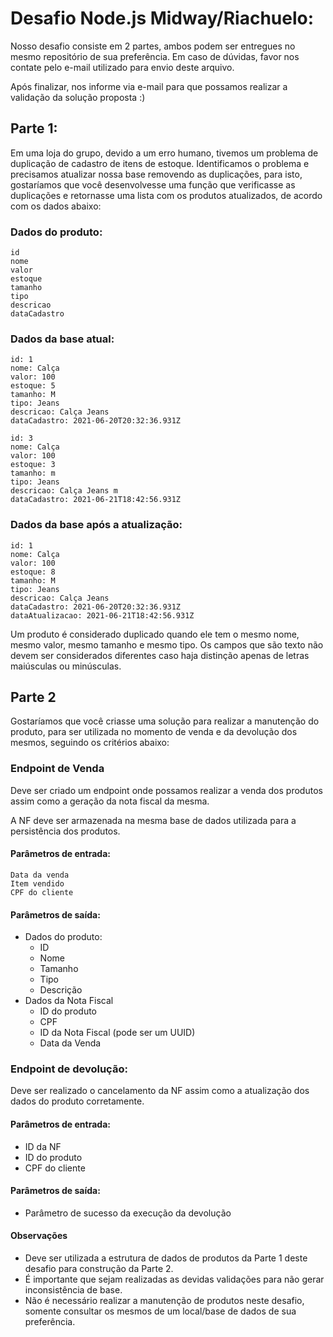# Desafio Node.js Midway/Riachuelo:

Nosso desafio consiste em 2 partes, ambos podem ser entregues no mesmo repositório de sua preferência. Em caso de dúvidas, favor nos contate pelo e-mail utilizado para envio deste arquivo.

Após finalizar, nos informe via e-mail para que possamos realizar a validação da solução proposta :)

## Parte 1:

Em uma loja do grupo, devido a um erro humano, tivemos um problema de duplicação de cadastro de itens de estoque. Identificamos o problema e precisamos atualizar nossa base removendo as duplicações, para isto, gostaríamos que você desenvolvesse uma função que verificasse as duplicações e retornasse uma lista com os produtos atualizados, de acordo com os dados abaixo:

### Dados do produto:

    id
    nome
    valor
    estoque
    tamanho
    tipo
    descricao
    dataCadastro

### Dados da base atual:

    id: 1
    nome: Calça
    valor: 100
    estoque: 5
    tamanho: M
    tipo: Jeans
    descricao: Calça Jeans
    dataCadastro: 2021-06-20T20:32:36.931Z

    id: 3
    nome: Calça
    valor: 100
    estoque: 3
    tamanho: m
    tipo: Jeans
    descricao: Calça Jeans m
    dataCadastro: 2021-06-21T18:42:56.931Z

### Dados da base após a atualização:

    id: 1
    nome: Calça
    valor: 100
    estoque: 8
    tamanho: M
    tipo: Jeans
    descricao: Calça Jeans
    dataCadastro: 2021-06-20T20:32:36.931Z
    dataAtualizacao: 2021-06-21T18:42:56.931Z

Um produto é considerado duplicado quando ele tem o mesmo nome, mesmo valor, mesmo tamanho e mesmo tipo. Os campos que são texto não devem ser considerados diferentes caso haja distinção apenas de letras maiúsculas ou minúsculas.

## Parte 2

Gostaríamos que você criasse uma solução para realizar a manutenção do produto, para ser utilizada no momento de venda e da devolução dos mesmos, seguindo os critérios abaixo:

### Endpoint de Venda

Deve ser criado um endpoint onde possamos realizar a venda dos produtos assim como a geração da nota fiscal da mesma.

A NF deve ser armazenada na mesma base de dados utilizada para a persistência dos produtos.

#### Parâmetros de entrada:

    Data da venda
    Item vendido
    CPF do cliente

#### Parâmetros de saída:

- Dados do produto:
  - ID
  - Nome
  - Tamanho
  - Tipo
  - Descrição
- Dados da Nota Fiscal
  - ID do produto
  - CPF
  - ID da Nota Fiscal (pode ser um UUID)
  - Data da Venda

### Endpoint de devolução:

Deve ser realizado o cancelamento da NF assim como a atualização dos dados do produto corretamente.

#### Parâmetros de entrada:

- ID da NF
- ID do produto
- CPF do cliente

#### Parâmetros de saída:

- Parâmetro de sucesso da execução da devolução

#### Observações

- Deve ser utilizada a estrutura de dados de produtos da Parte 1 deste desafio para construção da Parte 2.
- É importante que sejam realizadas as devidas validações para não gerar inconsistência de base.
- Não é necessário realizar a manutenção de produtos neste desafio, somente consultar os mesmos de um local/base de dados de sua preferência.

